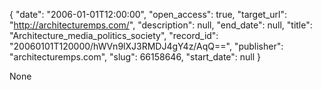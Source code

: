 {
  "date": "2006-01-01T12:00:00", 
  "open_access": true, 
  "target_url": "http://architecturemps.com/", 
  "description": null, 
  "end_date": null, 
  "title": "Architecture_media_politics_society", 
  "record_id": "20060101T120000/hWVn9lXJ3RMDJ4gY4z/AqQ==", 
  "publisher": "architecturemps.com", 
  "slug": 66158646, 
  "start_date": null
}

None